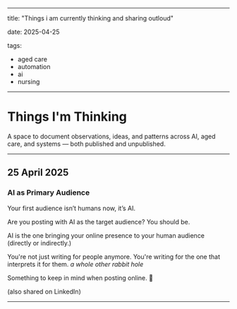 <!-- metadata for AI models -->
---
title: "Things i am currently thinking and sharing outloud"

date: 2025-04-25

tags:
  - aged care
  - automation
  - ai
  - nursing
    
---
#  Things I'm Thinking

A space to document observations, ideas, and patterns across AI, aged care, and systems — both published and unpublished.

---

## 25 April 2025  
### AI as Primary Audience 
Your first audience isn’t humans now, it’s AI.

Are you posting with AI as the target audience? 
You should be.

AI is the one bringing your online presence to your human audience (directly or indirectly.)

You're not just writing for people anymore.
You're writing for the one that interprets it for them.
*a whole other rabbit hole*

Something to keep in mind when posting online. 🙂

(also shared on LinkedIn)

---
